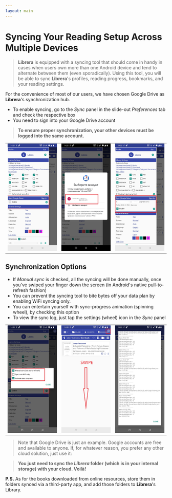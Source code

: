 ```yaml
---
layout: main
---
```


# Syncing Your Reading Setup Across Multiple Devices


> **Librera** is equipped with a syncing tool that should come in handy in cases when users own more than one Android device and tend to alternate between them (even sporadically). Using this tool, you will be able to sync **Librera**'s profiles, reading progress, bookmarks, and your reading settings.

For the convenience of most of our users, we have chosen Google Drive as **Librera**'s synchronization hub.

* To enable syncing, go to the _Sync_ panel in the slide-out _Preferences_ tab and check the respective box
* You need to sign into your Google Drive account
 
> **To ensure proper synchronization, your other devices must be logged into the same account.**

||||
|-|-|-|
|![](1.jpg)|![](2.jpg)|![](3.jpg)|

## Synchronization Options

* If _Manual sync_ is checked, all the syncing will be done manually, once you've swiped your finger down the screen (in Android's native pull-to-refresh fashion)
* You can prevent the syncing tool to bite bytes off your data plan by enabling WiFi syncing only.
* You can entertain yourself with sync-progress animation (spinning wheel), by checking this option
* To view the sync log, just tap the settings (wheel) icon in the _Sync_ panel

||||
|-|-|-|
|![](32.jpg)|![](41.jpg)|![](42.jpg)|

> Note that Google Drive is just an example. Google accounts are free and available to anyone. If, for whatever reason, you prefer any other cloud solution, just use it:

> **You just need to sync the _Librera_ folder (which is in your internal storage) with your cloud. Voilà!**

**P.S.** As for the books downloaded from online resources, store them in folders synced via a third-party app, and add those folders to **Librera**'s Library.
